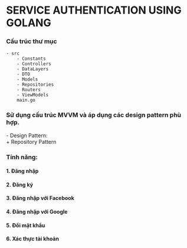 # SERVICE AUTHENTICATION USING GOLANG

### Cấu trúc thư mục

```
- src
    - Constants
    - Controllers
    - DataLayers
    - DTO
    - Models
    - Repositories
    - Routers
    - ViewModels
    main.go
```

### Sử dụng cấu trúc MVVM và áp dụng các design pattern phù hợp.

<p>
- Design Pattern: <br>
+ Repository Pattern
</p>
 

### Tính năng:
#### 1. Đăng nhập
#### 2. Đăng ký
#### 3. Đăng nhập với Facebook
#### 4. Đăng nhập với Google
#### 5. Đổi mật khẩu
#### 6. Xác thực tài khoản